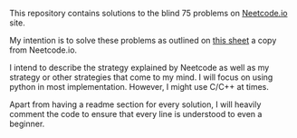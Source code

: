 

This repository contains solutions to the blind 75 problems on [Neetcode.io](https://neetcode.io) site. 

My intention is to solve these problems as outlined on [this sheet](https://docs.google.com/spreadsheets/d/1MnkzzanUtLieQAnUXSDaHtDcdTwhM9GUqLqK7eUta-o/edit#gid=0) a copy from Neetcode.io. 

I intend to describe the strategy explained by Neetcode as well as my strategy or other strategies that come to my mind. 
I will focus on using python in most implementation. However, I might use C/C++ at times.

Apart from having a readme section for every solution, I will heavily comment the code to ensure that every line is understood to even a beginner.